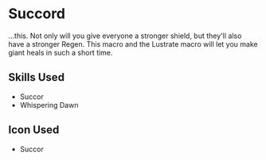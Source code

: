 # Succord

...this. Not only will you give everyone a stronger shield, but they'll also have a stronger Regen. This macro and the Lustrate macro will let you make giant heals in such a short time. 

## Skills Used

 - Succor
 - Whispering Dawn

## Icon Used

 - Succor